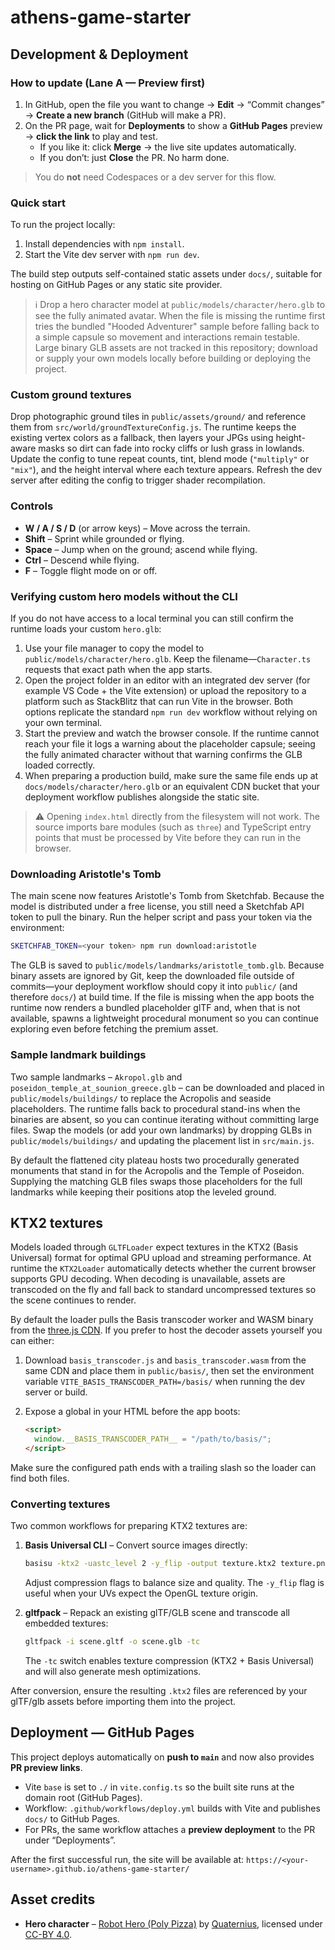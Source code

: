 # athens-game-starter

## Development & Deployment

### How to update (Lane A — Preview first)

1. In GitHub, open the file you want to change → **Edit** → “Commit changes” → **Create a new branch** (GitHub will make a PR).
2. On the PR page, wait for **Deployments** to show a **GitHub Pages** preview → **click the link** to play and test.
   - If you like it: click **Merge** → the live site updates automatically.
   - If you don’t: just **Close** the PR. No harm done.

> You do **not** need Codespaces or a dev server for this flow.

### Quick start

To run the project locally:

1. Install dependencies with `npm install`.
2. Start the Vite dev server with `npm run dev`.

The build step outputs self-contained static assets under `docs/`, suitable for
hosting on GitHub Pages or any static site provider.

> ℹ️ Drop a hero character model at `public/models/character/hero.glb` to see the
> fully animated avatar. When the file is missing the runtime first tries the
> bundled "Hooded Adventurer" sample before falling back to a simple capsule so
> movement and interactions remain testable. Large binary GLB assets are not
> tracked in this repository; download or supply your own models locally before
> building or deploying the project.

### Custom ground textures

Drop photographic ground tiles in `public/assets/ground/` and reference them
from `src/world/groundTextureConfig.js`. The runtime keeps the existing vertex
colors as a fallback, then layers your JPGs using height-aware masks so dirt can
fade into rocky cliffs or lush grass in lowlands. Update the config to tune
repeat counts, tint, blend mode (`"multiply"` or `"mix"`), and the height
interval where each texture appears. Refresh the dev server after editing the
config to trigger shader recompilation.

### Controls

- **W / A / S / D** (or arrow keys) – Move across the terrain.
- **Shift** – Sprint while grounded or flying.
- **Space** – Jump when on the ground; ascend while flying.
- **Ctrl** – Descend while flying.
- **F** – Toggle flight mode on or off.

### Verifying custom hero models without the CLI

If you do not have access to a local terminal you can still confirm the runtime
loads your custom `hero.glb`:

1. Use your file manager to copy the model to
   `public/models/character/hero.glb`. Keep the filename—`Character.ts` requests
   that exact path when the app starts.
2. Open the project folder in an editor with an integrated dev server (for
   example VS Code + the Vite extension) or upload the repository to a platform
   such as StackBlitz that can run Vite in the browser. Both options replicate
   the standard `npm run dev` workflow without relying on your own terminal.
3. Start the preview and watch the browser console. If the runtime cannot reach
   your file it logs a warning about the placeholder capsule; seeing the fully
   animated character without that warning confirms the GLB loaded correctly.
4. When preparing a production build, make sure the same file ends up at
   `docs/models/character/hero.glb` or an equivalent CDN bucket that your
   deployment workflow publishes alongside the static site.

> ⚠️ Opening `index.html` directly from the filesystem will not work. The source
> imports bare modules (such as `three`) and TypeScript entry points that must be
> processed by Vite before they can run in the browser.

### Downloading Aristotle's Tomb

The main scene now features Aristotle's Tomb from Sketchfab. Because the model
is distributed under a free license, you still need a Sketchfab API token to
pull the binary. Run the helper script and pass your token via the environment:

```bash
SKETCHFAB_TOKEN=<your token> npm run download:aristotle
```

The GLB is saved to `public/models/landmarks/aristotle_tomb.glb`. Because binary
assets are ignored by Git, keep the downloaded file outside of commits—your
deployment workflow should copy it into `public/` (and therefore `docs/`) at
build time. If the file is missing when the app boots the runtime now renders a
bundled placeholder glTF and, when that is not available, spawns a lightweight
procedural monument so you can continue exploring even before fetching the
premium asset.

### Sample landmark buildings

Two sample landmarks – `Akropol.glb` and
`poseidon_temple_at_sounion_greece.glb` – can be downloaded and placed in
`public/models/buildings/` to replace the Acropolis and seaside placeholders.
The runtime falls back to procedural stand-ins when the binaries are absent, so
you can continue iterating without committing large files. Swap the models (or
add your own landmarks) by dropping GLBs in `public/models/buildings/` and
updating the placement list in `src/main.js`.

By default the flattened city plateau hosts two procedurally generated
monuments that stand in for the Acropolis and the Temple of Poseidon. Supplying
the matching GLB files swaps those placeholders for the full landmarks while
keeping their positions atop the leveled ground.

## KTX2 textures

Models loaded through `GLTFLoader` expect textures in the KTX2 (Basis Universal)
format for optimal GPU upload and streaming performance. At runtime the
`KTX2Loader` automatically detects whether the current browser supports GPU
decoding. When decoding is unavailable, assets are transcoded on the fly and
fall back to standard uncompressed textures so the scene continues to render.

By default the loader pulls the Basis transcoder worker and WASM binary from the
[three.js CDN](https://unpkg.com/three@0.180.0/examples/jsm/libs/basis/). If you
prefer to host the decoder assets yourself you can either:

1. Download `basis_transcoder.js` and `basis_transcoder.wasm` from the same CDN
   and place them in `public/basis/`, then set the environment variable
   `VITE_BASIS_TRANSCODER_PATH=/basis/` when running the dev server or build.
2. Expose a global in your HTML before the app boots:

   ```html
   <script>
     window.__BASIS_TRANSCODER_PATH__ = "/path/to/basis/";
   </script>
   ```

Make sure the configured path ends with a trailing slash so the loader can find
both files.

### Converting textures

Two common workflows for preparing KTX2 textures are:

1. **Basis Universal CLI** – Convert source images directly:

   ```bash
   basisu -ktx2 -uastc_level 2 -y_flip -output texture.ktx2 texture.png
   ```

   Adjust compression flags to balance size and quality. The `-y_flip` flag is
   useful when your UVs expect the OpenGL texture origin.

2. **gltfpack** – Repack an existing glTF/GLB scene and transcode all embedded
   textures:

   ```bash
   gltfpack -i scene.gltf -o scene.glb -tc
   ```

   The `-tc` switch enables texture compression (KTX2 + Basis Universal) and
   will also generate mesh optimizations.

After conversion, ensure the resulting `.ktx2` files are referenced by your
glTF/glb assets before importing them into the project.

## Deployment — GitHub Pages

This project deploys automatically on **push to `main`** and now also provides **PR preview links**.

- Vite `base` is set to `./` in `vite.config.ts` so the built site runs at the domain root (GitHub Pages).
- Workflow: `.github/workflows/deploy.yml` builds with Vite and publishes `docs/` to GitHub Pages.
- For PRs, the same workflow attaches a **preview deployment** to the PR under “Deployments”.

After the first successful run, the site will be available at:
`https://<your-username>.github.io/athens-game-starter/`

## Asset credits

- **Hero character** – [Robot Hero (Poly Pizza)](https://poly.pizza/m/y9KWOVG21R) by [Quaternius](https://poly.pizza/u/Quaternius), licensed under [CC-BY 4.0](https://creativecommons.org/licenses/by/4.0/).

